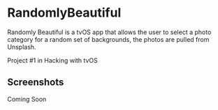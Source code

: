 # RandomlyBeautiful

Randomly Beautiful is a tvOS app that allows the user to select a photo category for a random set of backgrounds, the photos are pulled from Unsplash.

Project #1 in Hacking with tvOS

## Screenshots

Coming Soon
